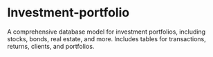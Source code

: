 # Investment-portfolio
A comprehensive database model for investment portfolios, including stocks, bonds, real estate, and more. Includes tables for transactions, returns, clients, and portfolios.
